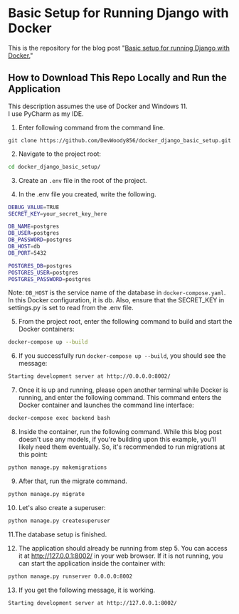 # Basic Setup for Running Django with Docker

This is the repository for the blog post "<a href="https://rx-36.life/basic-setup-for-running-django-with-docker/" target="_blank">Basic setup for running Django with Docker.</a>"

## How to Download This Repo Locally and Run the Application

This description assumes the use of Docker and Windows 11.  
I use PyCharm as my IDE.


1. Enter following command from the command line.
```
git clone https://github.com/DevWoody856/docker_django_basic_setup.git
```

2. Navigate to the project root:

```bash
cd docker_django_basic_setup/
```

3. Create an `.env` file in the root of the project.

4. In the .env file you created, write the following.

```bash
DEBUG_VALUE=TRUE
SECRET_KEY=your_secret_key_here

DB_NAME=postgres
DB_USER=postgres
DB_PASSWORD=postgres
DB_HOST=db
DB_PORT=5432

POSTGRES_DB=postgres
POSTGRES_USER=postgres
POSTGRES_PASSWORD=postgres

```

Note: `DB_HOST` is the service name of the database in `docker-compose.yaml`. In this Docker configuration, it is db. Also, ensure that the SECRET_KEY in settings.py is set to read from the .env file.

5. From the project root, enter the following command to build and start the Docker containers:

```bash
docker-compose up --build
```

6. If you successfully run `docker-compose up --build`, you should see the message:

```bash
Starting development server at http://0.0.0.0:8002/
```

7. Once it is up and running, please open another terminal while Docker is running, and enter the following command. This command enters the Docker container and launches the command line interface:

```bash
docker-compose exec backend bash
```
8. Inside the container, run the following command. While this blog post doesn't use any models, if you're building upon this example, you'll likely need them eventually. So, it's recommended to run migrations at this point:

```bash
python manage.py makemigrations
```

9. After that, run the migrate command.
```bash
python manage.py migrate
```

10. Let's also create a superuser:
```bash
python manage.py createsuperuser
```

11.The database setup is finished.

12. The application should already be running from step 5. You can access it at http://127.0.0.1:8002/ in your web browser. If it is not running, you can start the application inside the container with:
```bash
python manage.py runserver 0.0.0.0:8002
```

13. If  you get the following message, it is working.
```bash
Starting development server at http://127.0.0.1:8002/
```